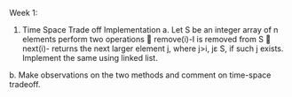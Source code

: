 Week 1:
1. Time Space Trade off Implementation
a. Let S be an integer array of n elements perform two operations
 remove(i)-I is removed from S
 next(i)- returns the next larger element j, where j&gt;i, jε S, if such j exists.
Implement the same using linked list.

b. Make observations on the two methods and comment on time-space tradeoff.
